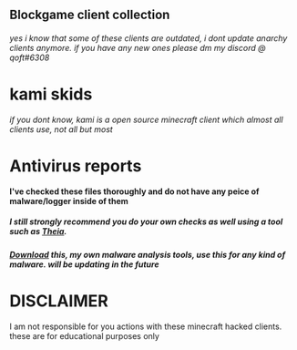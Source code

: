 ## Blockgame client collection
###### yes i know that some of these clients are outdated, i dont update anarchy clients anymore. if you have any new ones please dm my discord @ qoft#6308
# kami skids
_if you dont know, kami is a open source minecraft client which almost all clients use, not all but most_

# Antivirus reports
 **I've checked these files thoroughly and do not have any peice of malware/logger inside of them**



##### _I still strongly recommend you do your own checks as well using a tool such as **[Theia](https://github.com/Tigermouthbear/Theia).**_

##### _**[Download](https://mega.nz/folder/co90WYKB#b3DGLxjNBuGDvThzdDF1Yg)**_ _this, my own malware analysis tools, use this for any kind of malware. will be updating in the future_


# DISCLAIMER
I am not responsible for you actions with these minecraft hacked clients. these are for educational purposes only

